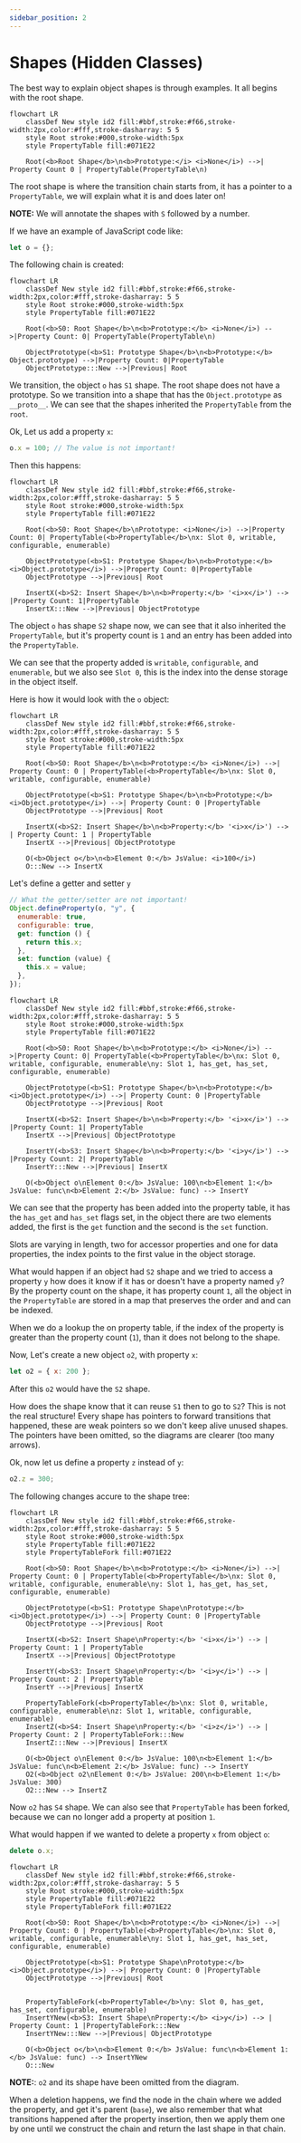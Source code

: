 ```yaml
---
sidebar_position: 2
---
```


# Shapes (Hidden Classes)

The best way to explain object shapes is through examples. It all begins with the root shape.

```mermaid
flowchart LR
    classDef New style id2 fill:#bbf,stroke:#f66,stroke-width:2px,color:#fff,stroke-dasharray: 5 5
    style Root stroke:#000,stroke-width:5px
    style PropertyTable fill:#071E22

    Root(<b>Root Shape</b>\n<b>Prototype:</i> <i>None</i>) -->| Property Count 0 | PropertyTable(PropertyTable\n)
```

The root shape is where the transition chain starts from, it has a pointer to a `PropertyTable`,
we will explain what it is and does later on!

**NOTE:** We will annotate the shapes with `S` followed by a number.

If we have an example of JavaScript code like:

```js
let o = {};
```

The following chain is created:

```mermaid
flowchart LR
    classDef New style id2 fill:#bbf,stroke:#f66,stroke-width:2px,color:#fff,stroke-dasharray: 5 5
    style Root stroke:#000,stroke-width:5px
    style PropertyTable fill:#071E22

    Root(<b>S0: Root Shape</b>\n<b>Prototype:</b> <i>None</i>) -->|Property Count: 0| PropertyTable(PropertyTable\n)

    ObjectPrototype(<b>S1: Prototype Shape</b>\n<b>Prototype:</b> Object.prototype) -->|Property Count: 0|PropertyTable
    ObjectPrototype:::New -->|Previous| Root
```

We transition, the object `o` has `S1` shape. The root shape does not have a prototype. So we transition into a shape that has the
`Object.prototype` as `__proto__`. We can see that the shapes inherited the `PropertyTable` from the `root`.

Ok, Let us add a property `x`:

```js
o.x = 100; // The value is not important!
```

Then this happens:

```mermaid
flowchart LR
    classDef New style id2 fill:#bbf,stroke:#f66,stroke-width:2px,color:#fff,stroke-dasharray: 5 5
    style Root stroke:#000,stroke-width:5px
    style PropertyTable fill:#071E22

    Root(<b>S0: Root Shape</b>\nPrototype: <i>None</i>) -->|Property Count: 0| PropertyTable(<b>PropertyTable</b>\nx: Slot 0, writable, configurable, enumerable)

    ObjectPrototype(<b>S1: Prototype Shape</b>\n<b>Prototype:</b> <i>Object.prototype</i>) -->|Property Count: 0|PropertyTable
    ObjectPrototype -->|Previous| Root

    InsertX(<b>S2: Insert Shape</b>\n<b>Property:</b> '<i>x</i>') --> |Property Count: 1|PropertyTable
    InsertX:::New -->|Previous| ObjectPrototype
```

The object `o` has shape `S2` shape now, we can see that it also inherited the `PropertyTable`, but it's property count is `1` and
an entry has been added into the `PropertyTable`.

We can see that the property added is `writable`, `configurable`, and `enumerable`, but we also see `Slot 0`,
this is the index into the dense storage in the object itself.

Here is how it would look with the `o` object:

```mermaid
flowchart LR
    classDef New style id2 fill:#bbf,stroke:#f66,stroke-width:2px,color:#fff,stroke-dasharray: 5 5
    style Root stroke:#000,stroke-width:5px
    style PropertyTable fill:#071E22

    Root(<b>S0: Root Shape</b>\n<b>Prototype:</b> <i>None</i>) -->| Property Count: 0 | PropertyTable(<b>PropertyTable</b>\nx: Slot 0, writable, configurable, enumerable)

    ObjectPrototype(<b>S1: Prototype Shape</b>\n<b>Prototype:</b> <i>Object.prototype</i>) -->| Property Count: 0 |PropertyTable
    ObjectPrototype -->|Previous| Root

    InsertX(<b>S2: Insert Shape</b>\n<b>Property:</b> '<i>x</i>') --> | Property Count: 1 | PropertyTable
    InsertX -->|Previous| ObjectPrototype

    O(<b>Object o</b>\n<b>Element 0:</b> JsValue: <i>100</i>)
    O:::New --> InsertX
```

Let's define a getter and setter `y`

```js
// What the getter/setter are not important!
Object.defineProperty(o, "y", {
  enumerable: true,
  configurable: true,
  get: function () {
    return this.x;
  },
  set: function (value) {
    this.x = value;
  },
});
```

```mermaid
flowchart LR
    classDef New style id2 fill:#bbf,stroke:#f66,stroke-width:2px,color:#fff,stroke-dasharray: 5 5
    style Root stroke:#000,stroke-width:5px
    style PropertyTable fill:#071E22

    Root(<b>S0: Root Shape</b>\n<b>Prototype:</b> <i>None</i>) -->|Property Count: 0| PropertyTable(<b>PropertyTable</b>\nx: Slot 0, writable, configurable, enumerable\ny: Slot 1, has_get, has_set, configurable, enumerable)

    ObjectPrototype(<b>S1: Prototype Shape</b>\n<b>Prototype:</b> <i>Object.prototype</i>) -->| Property Count: 0 |PropertyTable
    ObjectPrototype -->|Previous| Root

    InsertX(<b>S2: Insert Shape</b>\n<b>Property:</b> '<i>x</i>') --> |Property Count: 1| PropertyTable
    InsertX -->|Previous| ObjectPrototype

    InsertY(<b>S3: Insert Shape</b>\n<b>Property:</b> '<i>y</i>') --> |Property Count: 2| PropertyTable
    InsertY:::New -->|Previous| InsertX

    O(<b>Object o\nElement 0:</b> JsValue: 100\n<b>Element 1:</b> JsValue: func\n<b>Element 2:</b> JsValue: func) --> InsertY
```

We can see that the property has been added into the property table, it has the `has_get` and `has_set` flags set,
in the object there are two elements added, the first is the `get` function and the second is the `set` function.

Slots are varying in length, two for accessor properties and one for data properties, the index points to the first
value in the object storage.

What would happen if an object had `S2` shape and we tried to access a property `y` how does it know if it
has or doesn't have a property named `y`? By the property count on the shape, it has property count `1`,
all the object in the `PropertyTable` are stored in a map that preserves the order and and can be indexed.

When we do a lookup the on property table, if the index of the property is greater than the property count (`1`),
than it does not belong to the shape.

Now, Let's create a new object `o2`, with property `x`:

```js
let o2 = { x: 200 };
```

After this `o2` would have the `S2` shape.

How does the shape know that it can reuse `S1` then to go to `S2`? This is not the real structure!
Every shape has pointers to forward transitions that happened, these are weak pointers so we don't keep
alive unused shapes. The pointers have been omitted, so the diagrams are clearer (too many arrows).

Ok, now let us define a property `z` instead of `y`:

```js
o2.z = 300;
```

The following changes accure to the shape tree:

```mermaid
flowchart LR
    classDef New style id2 fill:#bbf,stroke:#f66,stroke-width:2px,color:#fff,stroke-dasharray: 5 5
    style Root stroke:#000,stroke-width:5px
    style PropertyTable fill:#071E22
    style PropertyTableFork fill:#071E22

    Root(<b>S0: Root Shape</b>\n<b>Prototype:</b> <i>None</i>) -->| Property Count: 0 | PropertyTable(<b>PropertyTable</b>\nx: Slot 0, writable, configurable, enumerable\ny: Slot 1, has_get, has_set, configurable, enumerable)

    ObjectPrototype(<b>S1: Prototype Shape\nPrototype:</b> <i>Object.prototype</i>) -->| Property Count: 0 |PropertyTable
    ObjectPrototype -->|Previous| Root

    InsertX(<b>S2: Insert Shape\nProperty:</b> '<i>x</i>') --> | Property Count: 1 | PropertyTable
    InsertX -->|Previous| ObjectPrototype

    InsertY(<b>S3: Insert Shape\nProperty:</b> '<i>y</i>') --> | Property Count: 2 | PropertyTable
    InsertY -->|Previous| InsertX

    PropertyTableFork(<b>PropertyTable</b>\nx: Slot 0, writable, configurable, enumerable\nz: Slot 1, writable, configurable, enumerable)
    InsertZ(<b>S4: Insert Shape\nProperty:</b> '<i>z</i>') --> | Property Count: 2 | PropertyTableFork:::New
    InsertZ:::New -->|Previous| InsertX

    O(<b>Object o\nElement 0:</b> JsValue: 100\n<b>Element 1:</b> JsValue: func\n<b>Element 2:</b> JsValue: func) --> InsertY
    O2(<b>Object o2\nElement 0:</b> JsValue: 200\n<b>Element 1:</b> JsValue: 300)
    O2:::New --> InsertZ
```

Now `o2` has `S4` shape. We can also see that `PropertyTable` has been forked, because we can no longer add a property at position `1`.

What would happen if we wanted to delete a property `x` from object `o`:

```js
delete o.x;
```

```mermaid
flowchart LR
    classDef New style id2 fill:#bbf,stroke:#f66,stroke-width:2px,color:#fff,stroke-dasharray: 5 5
    style Root stroke:#000,stroke-width:5px
    style PropertyTable fill:#071E22
    style PropertyTableFork fill:#071E22

    Root(<b>S0: Root Shape</b>\n<b>Prototype:</b> <i>None</i>) -->| Property Count: 0 | PropertyTable(<b>PropertyTable</b>\nx: Slot 0, writable, configurable, enumerable\ny: Slot 1, has_get, has_set, configurable, enumerable)

    ObjectPrototype(<b>S1: Prototype Shape\nPrototype:</b> <i>Object.prototype</i>) -->| Property Count: 0 |PropertyTable
    ObjectPrototype -->|Previous| Root


    PropertyTableFork(<b>PropertyTable</b>\ny: Slot 0, has_get, has_set, configurable, enumerable)
    InsertYNew(<b>S3: Insert Shape\nProperty:</b> <i>y</i>) --> | Property Count: 1 |PropertyTableFork:::New
    InsertYNew:::New -->|Previous| ObjectPrototype

    O(<b>Object o</b>\n<b>Element 0:</b> JsValue: func\n<b>Element 1:</b> JsValue: func) --> InsertYNew
    O:::New
```

**NOTE:**: `o2` and its shape have been omitted from the diagram.

When a deletion happens, we find the node in the chain where we added the property, and get it's parent (`base`),
we also remember that what transitions happened after the property insertion, then we apply them
one by one until we construct the chain and return the last shape in that chain.
